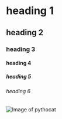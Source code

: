 # heading 1
## heading 2
### heading 3
#### heading 4
##### heading 5
###### heading 6
![Image of pythocat](https://octodex.github.com/images/pythocat.png)
